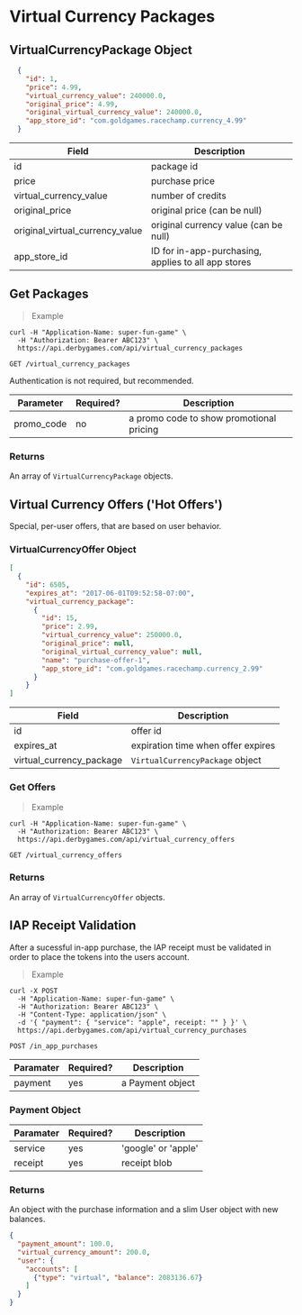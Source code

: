 # Virtual Currency Packages

## VirtualCurrencyPackage Object

```json
  {
  	"id": 1,
  	"price": 4.99,
  	"virtual_currency_value": 240000.0,
    "original_price": 4.99,
  	"original_virtual_currency_value": 240000.0,
  	"app_store_id": "com.goldgames.racechamp.currency_4.99"
  }
```

Field | Description
----- | -----------
id | package id
price | purchase price
virtual_currency_value | number of credits
original_price | original price (can be null)
original_virtual_currency_value | original currency value  (can be null)
app_store_id | ID for in-app-purchasing, applies to all app stores

## Get Packages

> Example

```curl
curl -H "Application-Name: super-fun-game" \
  -H "Authorization: Bearer ABC123" \
  https://api.derbygames.com/api/virtual_currency_packages
```

`GET /virtual_currency_packages`

Authentication is not required, but recommended.

Parameter | Required? | Description
--------- | --------- | -----------
promo_code | no | a promo code to show promotional pricing

### Returns

An array of `VirtualCurrencyPackage` objects.

## Virtual Currency Offers ('Hot Offers')

Special, per-user offers, that are based on user behavior.

### VirtualCurrencyOffer Object

```json
[
  {
    "id": 6505,
    "expires_at": "2017-06-01T09:52:58-07:00",
    "virtual_currency_package":
      {
        "id": 15,
        "price": 2.99,
        "virtual_currency_value": 250000.0,
        "original_price": null,
        "original_virtual_currency_value": null,
        "name": "purchase-offer-1",
        "app_store_id": "com.goldgames.racechamp.currency_2.99"
      }
    }
]
```

Field | Description
----- | -----------
id | offer id
expires_at | expiration time when offer expires
virtual_currency_package | `VirtualCurrencyPackage` object

### Get Offers

> Example

```curl
curl -H "Application-Name: super-fun-game" \
  -H "Authorization: Bearer ABC123" \
  https://api.derbygames.com/api/virtual_currency_offers
```

`GET /virtual_currency_offers`

### Returns

An array of `VirtualCurrencyOffer` objects.

## IAP Receipt Validation

After a sucessful in-app purchase, the IAP receipt must be validated in order to place the tokens into the users account.

> Example

```curl
curl -X POST
  -H "Application-Name: super-fun-game" \
  -H "Authorization: Bearer ABC123" \
  -H "Content-Type: application/json" \
  -d '{ "payment": { "service": "apple", receipt: "" } }' \
  https://api.derbygames.com/api/virtual_currency_purchases
```

`POST /in_app_purchases`

Paramater | Required? | Description
--------- | --------- | -----------
payment | yes | a Payment object

### Payment Object

Paramater | Required? | Description
------| --------- | -----------
service | yes | 'google' or 'apple'
receipt | yes | receipt blob

### Returns

An object with the purchase information and a slim User object with new balances.

```json
{
  "payment_amount": 100.0,
  "virtual_currency_amount": 200.0,
  "user": {
    "accounts": [
      {"type": "virtual", "balance": 2083136.67}
    ]
  }
}
```
